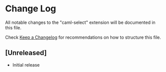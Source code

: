 # Change Log

All notable changes to the "caml-select" extension will be documented in this file.

Check [Keep a Changelog](http://keepachangelog.com/) for recommendations on how to structure this file.

## [Unreleased]

- Initial release